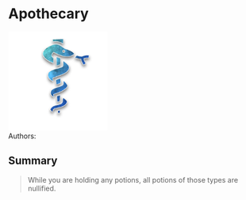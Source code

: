 # Apothecary
<img src="https://raw.githubusercontent.com/yoyosource/BOTC-HomeBrew/master/Townsfolk/Apothecary/image.png" alt="drawing" width="200"/>\
Authors: 

## Summary
> While you are holding any potions, all potions of those types are nullified.

